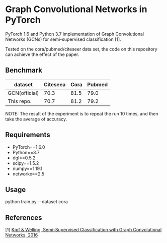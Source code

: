 # Graph Convolutional Networks in PyTorch

PyTorch 1.6 and Python 3.7 implementation of Graph Convolutional Networks (GCNs) for semi-supervised classification [1].

Tested on the cora/pubmed/citeseer data set, the code on this repository can achieve the effect of the paper.

## Benchmark

| dataset       | Citeseea | Cora | Pubmed |
|---------------|----------|------|--------|
| GCN(official) | 70.3     | 81.5 | 79.0   |
| This repo.    | 70.7     | 81.2 | 79.2   |

NOTE: The result of the experiment is to repeat the run 10 times, and then take the average of accuracy.

## Requirements
* PyTorch==1.6.0
* Python==3.7
* dgl==0.5.2 
* scipy==1.5.2 
* numpy==1.19.1 
* networkx==2.5

## Usage
python train.py --dataset cora

## References
[1] [Kipf & Welling, Semi-Supervised Classification with Graph Convolutional Networks, 2016](http://xxx.itp.ac.cn/pdf/1609.02907.pdf)
